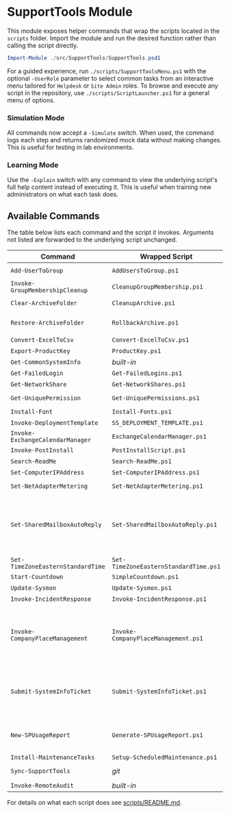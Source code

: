 # SupportTools Module

This module exposes helper commands that wrap the scripts located in the `scripts` folder.
Import the module and run the desired function rather than calling the script directly.

```powershell
Import-Module ./src/SupportTools/SupportTools.psd1
```

For a guided experience, run `./scripts/SupportToolsMenu.ps1` with the optional
`-UserRole` parameter to select common tasks from an interactive menu tailored
for `Helpdesk` or `Site Admin` roles. To browse and execute any script in the
repository, use `./scripts/ScriptLauncher.ps1` for a general menu of options.

### Simulation Mode

All commands now accept a `-Simulate` switch. When used, the command logs each
step and returns randomized mock data without making changes. This is useful for
testing in lab environments.

### Learning Mode

Use the `-Explain` switch with any command to view the underlying script's
full help content instead of executing it. This is useful when training new
administrators on what each task does.

## Available Commands

The table below lists each command and the script it invokes. Arguments not
listed are forwarded to the underlying script unchanged.

| Command | Wrapped Script | Key Parameters | Example |
|---------|----------------|---------------|---------|
| `Add-UserToGroup` | `AddUsersToGroup.ps1` | `CsvPath`, `GroupName` | `Add-UserToGroup -CsvPath users.csv -GroupName 'Team'` |
| `Invoke-GroupMembershipCleanup` | `CleanupGroupMembership.ps1` | `CsvPath`, `GroupName` | `Invoke-GroupMembershipCleanup -CsvPath remove.csv -GroupName 'Team'` |
| `Clear-ArchiveFolder` | `CleanupArchive.ps1` | *passthrough* | `Clear-ArchiveFolder -SiteUrl https://contoso.sharepoint.com/sites/Files` |
| `Restore-ArchiveFolder` | `RollbackArchive.ps1` | `SnapshotPath`, `SiteUrl` | `Restore-ArchiveFolder -SiteUrl https://contoso.sharepoint.com/sites/Files -SnapshotPath preDeleteLog.json` |
| `Convert-ExcelToCsv` | `Convert-ExcelToCsv.ps1` | *passthrough* | `Convert-ExcelToCsv -Path workbook.xlsx` |
| `Export-ProductKey` | `ProductKey.ps1` | *passthrough* | `Export-ProductKey` |
| `Get-CommonSystemInfo` | *built-in* | - | `Get-CommonSystemInfo` |
| `Get-FailedLogin` | `Get-FailedLogins.ps1` | *passthrough* | `Get-FailedLogin -ComputerName PC1` |
| `Get-NetworkShare` | `Get-NetworkShares.ps1` | *passthrough* | `Get-NetworkShare -ComputerName FS01` |
| `Get-UniquePermission` | `Get-UniquePermissions.ps1` | *passthrough* | `Get-UniquePermission -SiteUrl https://contoso.sharepoint.com/sites/HR` |
| `Install-Font` | `Install-Fonts.ps1` | *passthrough* | `Install-Font -Source C:\Fonts` |
| `Invoke-DeploymentTemplate` | `SS_DEPLOYMENT_TEMPLATE.ps1` | *passthrough* | `Invoke-DeploymentTemplate -Verbose` |
| `Invoke-ExchangeCalendarManager` | `ExchangeCalendarManager.ps1` | *interactive* | `Invoke-ExchangeCalendarManager` |
| `Invoke-PostInstall` | `PostInstallScript.ps1` | *passthrough* | `Invoke-PostInstall -Domain contoso.com` |
| `Search-ReadMe` | `Search-ReadMe.ps1` | *passthrough* | `Search-ReadMe -Pattern 'setup'` |
| `Set-ComputerIPAddress` | `Set-ComputerIPAddress.ps1` | *passthrough* | `Set-ComputerIPAddress -CsvPath ip.csv` |
| `Set-NetAdapterMetering` | `Set-NetAdapterMetering.ps1` | *passthrough* | `Set-NetAdapterMetering -AdapterName Ethernet0` |
| `Set-SharedMailboxAutoReply` | `Set-SharedMailboxAutoReply.ps1` | `MailboxIdentity`, `StartTime`, `EndTime`, `InternalMessage`, `[ExternalMessage]`, `[ExternalAudience]`, `AdminUser`, `[UseWebLogin]` | `Set-SharedMailboxAutoReply -MailboxIdentity help@contoso.com -StartTime (Get-Date) -EndTime (Get-Date).AddDays(7) -InternalMessage 'OOO' -AdminUser admin@contoso.com` |
| `Set-TimeZoneEasternStandardTime` | `Set-TimeZoneEasternStandardTime.ps1` | *passthrough* | `Set-TimeZoneEasternStandardTime` |
| `Start-Countdown` | `SimpleCountdown.ps1` | *passthrough* | `Start-Countdown -Seconds 30` |
| `Update-Sysmon` | `Update-Sysmon.ps1` | *passthrough* | `Update-Sysmon -SourcePath D:\Tools` |
| `Invoke-IncidentResponse` | `Invoke-IncidentResponse.ps1` | *passthrough* | `Invoke-IncidentResponse` |
| `Invoke-CompanyPlaceManagement` | `Invoke-CompanyPlaceManagement.ps1` | `Action`, `DisplayName`, `[Type]`, `Street`, `City`, `State`, `PostalCode`, `CountryOrRegion`, `[AutoAddFloor]` | `Invoke-CompanyPlaceManagement -Action Create -DisplayName 'HQ' -Type Building -City Seattle` |
| `Submit-SystemInfoTicket` | `Submit-SystemInfoTicket.ps1` | `SiteName`, `RequesterEmail`, `[Subject]`, `[Description]`, `[LibraryName]`, `[FolderPath]` | `Submit-SystemInfoTicket -SiteName IT -RequesterEmail 'user@contoso.com'` |
| `New-SPUsageReport` | `Generate-SPUsageReport.ps1` | `[ItemThreshold]`, `[RequesterEmail]`, `[CsvPath]`, `[TranscriptPath]` | `New-SPUsageReport -RequesterEmail 'user@contoso.com'` |
| `Install-MaintenanceTasks` | `Setup-ScheduledMaintenance.ps1` | `[Register]` | `Install-MaintenanceTasks -Register` |
| `Sync-SupportTools` | *git* | `[RepositoryUrl]`, `[InstallPath]` | `Sync-SupportTools` |
| `Invoke-RemoteAudit` | *built-in* | `ComputerName` | `Invoke-RemoteAudit -ComputerName PC1` |

For details on what each script does see [scripts/README.md](../scripts/README.md).

